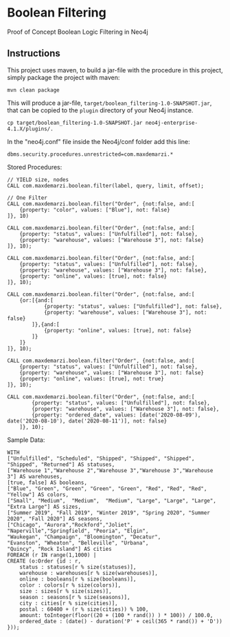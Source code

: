 # Boolean Filtering
Proof of Concept Boolean Logic Filtering in Neo4j

Instructions
------------ 

This project uses maven, to build a jar-file with the procedure in this
project, simply package the project with maven:

    mvn clean package

This will produce a jar-file, `target/boolean_filtering-1.0-SNAPSHOT.jar`,
that can be copied to the `plugin` directory of your Neo4j instance.

    cp target/boolean_filtering-1.0-SNAPSHOT.jar neo4j-enterprise-4.1.X/plugins/.
    
In the "neo4j.conf" file inside the Neo4j/conf folder add this line:

    dbms.security.procedures.unrestricted=com.maxdemarzi.*

Stored Procedures:

    // YIELD size, nodes 
    CALL com.maxdemarzi.boolean.filter(label, query, limit, offset); 
    
    // One Filter
    CALL com.maxdemarzi.boolean.filter("Order", {not:false, and:[
        {property: "color", values: ["Blue"], not: false}
    ]}, 10)
    
    CALL com.maxdemarzi.boolean.filter("Order", {not:false, and:[
        {property: "status", values: ["Unfulfilled"], not: false},
        {property: "warehouse", values: ["Warehouse 3"], not: false}
    ]}, 10);

    CALL com.maxdemarzi.boolean.filter("Order", {not:false, and:[
        {property: "status", values: ["Unfulfilled"], not: false},
        {property: "warehouse", values: ["Warehouse 3"], not: false},
        {property: "online", values: [true], not: false}
    ]}, 10);

    CALL com.maxdemarzi.boolean.filter("Order", {not:false, and:[
        {or:[{and:[
                {property: "status", values: ["Unfulfilled"], not: false},
                {property: "warehouse", values: ["Warehouse 3"], not: false}
            ]},{and:[
                {property: "online", values: [true], not: false}
            ]}
        ]}
    ]}, 10);

    CALL com.maxdemarzi.boolean.filter("Order", {not:false, and:[
        {property: "status", values: ["Unfulfilled"], not: false},
        {property: "warehouse", values: ["Warehouse 3"], not: false}
        {property: "online", values: [true], not: true}
    ]}, 10);

    CALL com.maxdemarzi.boolean.filter("Order", {not:false, and:[
            {property: "status", values: ["Unfulfilled"], not: false},
            {property: "warehouse", values: ["Warehouse 3"], not: false},
            {property: "ordered_date", values: [date('2020-08-09'), date('2020-08-10'), date('2020-08-11')], not: false}
        ]}, 10);
    
    
Sample Data:

    WITH 
    ["Unfulfilled", "Scheduled", "Shipped", "Shipped", "Shipped", "Shipped", "Returned"] AS statuses,
    ["Warehouse 1","Warehouse 2","Warehouse 3","Warehouse 3","Warehouse 3"] AS warehouses,
    [true, false] AS booleans,
    ["Blue", "Green", "Green", "Green", "Green", "Red", "Red", "Red", "Yellow"] AS colors,
    ["Small", "Medium",  "Medium",  "Medium", "Large", "Large", "Large", "Extra Large"] AS sizes,
    ["Summer 2019", "Fall 2019", "Winter 2019", "Spring 2020", "Summer 2020", "Fall 2020"] AS seasons,
    ["Chicago", "Aurora","Rockford","Joliet",
    "Naperville","Springfield", "Peoria", "Elgin", 
    "Waukegan", "Champaign", "Bloomington", "Decatur", 
    "Evanston", "Wheaton", "Belleville", "Urbana", 
    "Quincy", "Rock Island"] AS cities
    FOREACH (r IN range(1,1000) | 
    CREATE (o:Order {id : r,
        status : statuses[r % size(statuses)],
        warehouse : warehouses[r % size(warehouses)], 
        online : booleans[r % size(booleans)],
        color : colors[r % size(colors)],
        size : sizes[r % size(sizes)],
        season : seasons[r % size(seasons)],
        city : cities[r % size(cities)],
        postal : 60400 + (r % size(cities)) % 100,
        amount: toInteger(floor((20 + (100 * rand()) ) * 100)) / 100.0,
        ordered_date : (date() - duration('P' + ceil(365 * rand()) + 'D')) }));    